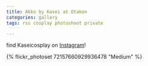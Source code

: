 ```yaml
---
title: Akko by Kasei at Otakon
categories: gallery
tags: rss cosplay photoshoot private

---
```


find Kaseicosplay on [Instagram](https://www.instagram.com/kaseicosplay/)!

{% flickr_photoset 72157660929936478 "Medium" %}
